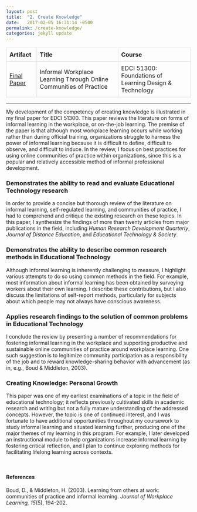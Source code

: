```yaml
---
layout: post
title:  "2. Create Knowledge"
date:   2017-02-05 16:31:14 -0500
permalink: /create-knowledge/
categories: jekyll update
---
```

<style>
table {
    border-collapse: collapse;
    width: 100%;
}

td, th {
    border: 1px solid #dddddd;
    text-align: left;
    padding: 8px;
}

</style>

| Artifact       | Title      | Course  |
| ---------------|------------| --------|
| [Final Paper]({{site.url}}/docs/Wochna_EDCI513_FinalResearchPaper.pdf)| Informal Workplace Learning Through Online Communities of Practice | EDCI 51300: Foundations of Learning Design & Technology|

-----
<p></p>

My development of the competency of creating knowledge is illustrated in my final paper for EDCI 51300. This paper reviews the literature on forms of informal learning in the workplace, or on-the-job learning. The premise of the paper is that although most workplace learning occurs while working rather than during official training, organizations struggle to harness the power of informal learning because it is difficult to define, difficult to observe, and difficult to induce. In the review, I focus on best practices for using online communities of practice within organizations, since this is a popular and relatively accessible method of informal professional development.

### Demonstrates the ability to read and evaluate Educational Technology research

In order to provide a concise but thorough review of the literature on informal learning, self-regulated learning, and communities of practice, I had to comprehend and critique the existing research on these topics. In this paper, I synthesize the findings of more than twenty articles from major publications in the field, including *Human Research Development Quarterly*, *Journal of Distance Education*, and *Educational Technology & Society*.

### Demonstrates the ability to describe common research methods in Educational Technology

Although informal learning is inherently challenging to measure, I highlight various attempts to do so using common methods in the field. For example, most information about informal learning has been obtained by surveying workers about their own learning. I describe these contributions, but I also discuss the limitations of self-report methods, particularly for subjects about which people may not always have conscious awareness.

### Applies research findings to the solution of common problems in Educational Technology

I conclude the review by presenting a number of recommendations for fostering informal learning in the workplace and supporting productive and sustainable online communities of practice around workplace learning. One such suggestion is to legitimize community participation as a responsibility of the job and to reward knowledge-sharing behavior with advancement (as in, e.g., Boud & Middleton, 2003).

### Creating  Knowledge: Personal Growth

This paper was one of my earliest examinations of a topic in the field of educational technology; it reflects previously cultivated skills in academic research and writing but not a fully mature understanding of the addressed concepts. However, the topic is one of continued interest, and I was fortunate to have additional opportunities throughout my coursework to study informal learning and situated learning further, producing one of the major themes of my learning in this program. For example, I later developed an instructional module to help organizations increase informal learning by fostering critical reflection, and I plan to continue exploring methods for facilitating lifelong learning across contexts.

<br>


#### References
<p style="font-size:12px;">

Boud, D., & Middleton, H. (2003). Learning from others at work: communities of practice and
informal learning. <i>Journal of Workplace Learning, 15</i>(5), 194-202.

</p>
